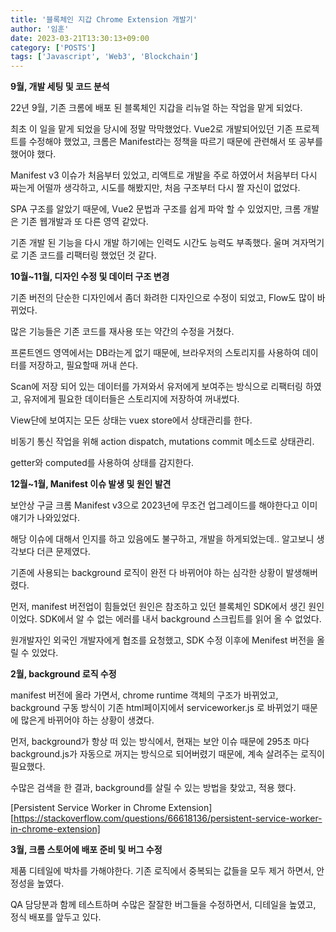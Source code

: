 ```yaml
---
title: '블록체인 지갑 Chrome Extension 개발기'
author: '임훈'
date: 2023-03-21T13:30:13+09:00
category: ['POSTS']
tags: ['Javascript', 'Web3', 'Blockchain']
---
```

**9월, 개발 세팅 및 코드 분석**

22년 9월, 기존 크롬에 배포 된 블록체인 지갑을 리뉴얼 하는 작업을 맡게 되었다.

최초 이 일을 맡게 되었을 당시에 정말 막막했었다. Vue2로 개발되어있던 기존 프로젝트를 수정해야 했었고, 크롬은 Manifest라는 정책을 따르기 때문에 관련해서 또 공부를 했어야 했다.

Manifest v3 이슈가 처음부터 있었고, 리액트로 개발을 주로 하였어서 처음부터 다시 짜는게 어떨까 생각하고, 시도를 해봤지만, 처음 구조부터 다시 짤 자신이 없었다.

SPA 구조를 알았기 때문에, Vue2 문법과 구조를 쉽게 파악 할 수 있었지만, 크롬 개발은 기존 웹개발과 또 다른 영역 같았다.

기존 개발 된 기능을 다시 개발 하기에는 인력도 시간도 능력도 부족했다. 울며 겨자먹기로 기존 코드를 리팩터링 했었던 것 같다.

**10월~11월, 디자인 수정 및 데이터 구조 변경**

기존 버전의 단순한 디자인에서 좀더 화려한 디자인으로 수정이 되었고, Flow도 많이 바뀌었다.

많은 기능들은 기존 코드를 재사용 또는 약간의 수정을 거쳤다.

프론트엔드 영역에서는 DB라는게 없기 때문에, 브라우저의 스토리지를 사용하여 데이터를 저장하고, 필요할때 꺼내 쓴다.

Scan에 저장 되어 있는 데이터를 가져와서 유저에게 보여주는 방식으로 리팩터링 하였고, 유저에게 필요한 데이터들은 스토리지에 저장하여 꺼내썼다.

View단에 보여지는 모든 상태는 vuex store에서 상태관리를 한다.

비동기 통신 작업을 위해 action dispatch, mutations commit 메소드로 상태관리.

getter와 computed를 사용하여 상태를 감지한다.

**12월~1월, Manifest 이슈 발생 및 원인 발견**

보안상 구글 크롬 Manifest v3으로 2023년에 무조건 업그레이드를 해야한다고 이미 얘기가 나와있었다.

해당 이슈에 대해서 인지를 하고 있음에도 불구하고, 개발을 하게되었는데.. 알고보니 생각보다 더큰 문제였다.

기존에 사용되는 background 로직이 완전 다 바뀌어야 하는 심각한 상황이 발생해버렸다.

먼저, manifest 버전업이 힘들었던 원인은 참조하고 있던 블록체인 SDK에서 생긴 원인이었다. SDK에서 알 수 없는 에러를 내서 background 스크립트를 읽어 올 수 없었다.

원개발자인 외국인 개발자에게 협조를 요청했고, SDK 수정 이후에 Menifest 버전을 올릴 수 있었다.

**2월, background 로직 수정**

manifest 버전에 올라 가면서, chrome runtime 객체의 구조가 바뀌었고, background 구동 방식이 기존 html페이지에서 serviceworker.js 로 바뀌었기 때문에 많은게 바뀌어야 하는 상황이 생겼다.

먼저, background가 항상 떠 있는 방식에서, 현재는 보안 이슈 때문에 295초 마다 background.js가 자동으로 꺼지는 방식으로 되어버렸기 때문에, 계속 살려주는 로직이 필요했다.

수많은 검색을 한 결과, background를 살릴 수 있는 방법을 찾았고, 적용 했다.

[Persistent Service Worker in Chrome Extension][https://stackoverflow.com/questions/66618136/persistent-service-worker-in-chrome-extension]

**3월, 크롬 스토어에 배포 준비 및 버그 수정**

제품 디테일에 박차를 가해야한다. 기존 로직에서 중복되는 값들을 모두 제거 하면서, 안정성을 높였다.

QA 담당분과 함께 테스트하며 수많은 잘잘한 버그들을 수정하면서, 디테일을 높였고, 정식 배포를 앞두고 있다.
